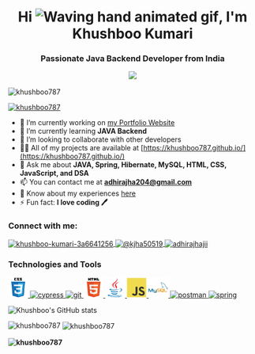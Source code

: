  <h1 align="center">Hi <img src="https://raw.githubusercontent.com/nixin72/nixin72/master/wave.gif" alt="Waving hand animated gif" height="45" width="45" />, I'm Khushboo Kumari</h1>

<h3 align="center">Passionate Java Backend Developer from India</h3>

<p align="center">
  <img src="https://cdn.dribbble.com/users/17707/screenshots/2413754/rrr.gif" />
</p>

<p align="left">
  <img src="https://komarev.com/ghpvc/?username=khushboo787&label=Profile%20views&color=0e75b6&style=flat" alt="khushboo787" />
</p>

<p align="left">
  <a href="https://github.com/ryo-ma/github-profile-trophy">
    <img src="https://github-profile-trophy.vercel.app/?username=khushboo787" alt="khushboo787" />
  </a>
</p>

- 🔭 I’m currently working on [my Portfolio Website](https://khushboo787.github.io/)
- 🌱 I’m currently learning **JAVA Backend**
- 👯 I’m looking to collaborate with other developers
- 👨‍💻 All of my projects are available at [https://khushboo787.github.io/](https://khushboo787.github.io/)
- 💬 Ask me about **JAVA, Spring, Hibernate, MySQL, HTML, CSS, JavaScript, and DSA**
- 📫 You can contact me at **adhirajha204@gmail.com**
- 📄 Know about my experiences [here](https://drive.google.com/file/d/1NN1xStY6cJ0pteXU5AYGiA3HiAnZCpbk/view?usp=sharing)
- ⚡ Fun fact: **I love coding 🖊️**

<h3 align="left">Connect with me:</h3>
<p align="left">
  <a href="https://linkedin.com/in/khushboo-kumari-3a6641256" target="blank">
    <img align="center" src="https://raw.githubusercontent.com/rahuldkjain/github-profile-readme-generator/master/src/images/icons/Social/linked-in-alt.svg" alt="khushboo-kumari-3a6641256" height="30" width="40" />
  </a>
  <a href="https://www.hackerrank.com/adhirajha204" target="blank">
    <img align="center" src="https://raw.githubusercontent.com/rahuldkjain/github-profile-readme-generator/master/src/images/icons/Social/hackerrank.svg" alt="@kjha50519" height="30" width="40" />
  </a>
  <a href="https://www.leetcode.com/adhirajhajii" target="blank">
    <img align="center" src="https://raw.githubusercontent.com/rahuldkjain/github-profile-readme-generator/master/src/images/icons/Social/leet-code.svg" alt="adhirajhajii" height="30" width="40" />
  </a>
</p>

### Technologies and Tools
  
<p align="left">
  <a href="https://www.w3schools.com/css/" target="_blank" rel="noreferrer">
    <img src="https://raw.githubusercontent.com/devicons/devicon/master/icons/css3/css3-original-wordmark.svg" alt="css3" width="40" height="40"/>
  </a>
  <a href="https://www.cypress.io" target="_blank" rel="noreferrer">
    <img src="https://raw.githubusercontent.com/simple-icons/simple-icons/6e46ec1fc23b60c8fd0d2f2ff46db82e16dbd75f/icons/cypress.svg" alt="cypress" width="40" height="40"/>
  </a>
  <a href="https://git-scm.com/" target="_blank" rel="noreferrer">
    <img src="https://www.vectorlogo.zone/logos/git-scm/git-scm-icon.svg" alt="git" width="40" height="40"/>
  </a>
  <a href="https://www.w3.org/html/" target="_blank" rel="noreferrer">
    <img src="https://raw.githubusercontent.com/devicons/devicon/master/icons/html5/html5-original-wordmark.svg" alt="html5" width="40" height="40"/>
  </a>
  <a href="https://www.java.com" target="_blank" rel="noreferrer">
    <img src="https://raw.githubusercontent.com/devicons/devicon/master/icons/java/java-original.svg" alt="java" width="40" height="40"/>
  </a>
  <a href="https://developer.mozilla.org/en-US/docs/Web/JavaScript" target="_blank" rel="noreferrer">
    <img src="https://raw.githubusercontent.com/devicons/devicon/master/icons/javascript/javascript-original.svg" alt="javascript" width="40" height="40"/>
  </a>
  <a href="https://www.mysql.com/" target="_blank" rel="noreferrer">
    <img src="https://raw.githubusercontent.com/devicons/devicon/master/icons/mysql/mysql-original-wordmark.svg" alt="mysql" width="40" height="40"/>
  </a>
  <a href="https://postman.com" target="_blank" rel="noreferrer">
    <img src="https://www.vectorlogo.zone/logos/getpostman/getpostman-icon.svg" alt="postman" width="40" height="40"/>
  </a>
  <a href="https://spring.io/" target="_blank" rel="noreferrer">
    <img src="https://www.vectorlogo.zone/logos/springio/springio-icon.svg" alt="spring" width="40" height="40"/>
  </a>
</p>

![Khushboo's GitHub stats](https://github-readme-stats.vercel.app/api?username=khushboo787&show_icons=true&theme=highcontrast)
<p><img align="left" src="https://github-readme-stats.vercel.app/api/top-langs?username=khushboo787&show_icons=true&locale=en&layout=compact" alt="khushboo787" /></p>

<p>&nbsp;<img align="center" src="https://github-readme-stats.vercel.app/api?username=khushboo787&show_icons=true&locale=en" alt="khushboo787" /></p>

<p><strong><img align="center" src="https://github-readme-streak-stats.herokuapp.com/?user=khushboo787&" alt="khushboo787" /></strong></p>
